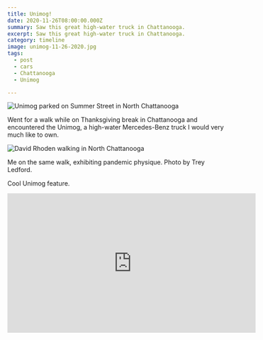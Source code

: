```yaml
---
title: Unimog!
date: 2020-11-26T08:00:00.000Z
summary: Saw this great high-water truck in Chattanooga.
excerpt: Saw this great high-water truck in Chattanooga.
category: timeline
image: unimog-11-26-2020.jpg
tags:
  - post 
  - cars
  - Chattanooga
  - Unimog

---
```


![Unimog parked on Summer Street in North Chattanooga](/static/img/timeline/cars/unimog-11-26-2020.jpg "Unimog parked on Summer Street in North Chattanooga")

Went for a walk while on Thanksgiving break in Chattanooga and encountered the Unimog, a high-water Mercedes-Benz truck I would very much like to own.

![David Rhoden walking in North Chattanooga](/static/img/timeline/david-in-chattanooga-nov-26-2020.jpg "David Rhoden walking in North Chattanooga")

Me on the same walk, exhibiting pandemic physique. Photo by Trey Ledford.

Cool Unimog feature.

<iframe width="560" height="315" src="https://www.youtube.com/embed/8bK252NN0fs" frameborder="0" allow="accelerometer; autoplay; clipboard-write; encrypted-media; gyroscope; picture-in-picture" allowfullscreen></iframe>